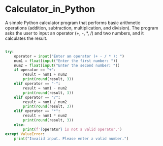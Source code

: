 # Calculator_in_Python
A simple Python calculator program that performs basic arithmetic operations (addition, subtraction, multiplication, and division). The program asks the user to input an operator (+, -, *, /) and two numbers, and it calculates the result.

```python

try:
    operator = input("Enter an operator (+ - / * ): ")
    num1 = float(input("Enter the first number: "))
    num2 = float(input("Enter the second number: "))
    if operator == "+":
        result = num1 + num2
        print(round(result, 3))
    elif operator == "-":
        result = num1 - num2
        print(round(result, 3))
    elif operator == "/":
        result = num1 / num2
        print(round(result, 3))
    elif operator == "*":
        result = num1 * num2
        print(round(result, 3))
    else:
        print(f'{operator} is not a valid operator.')
except ValueError:
    print("Invalid input. Please enter a valid number.")
